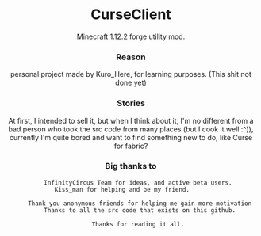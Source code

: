 <div align="center">

# CurseClient
Minecraft 1.12.2 forge utility mod.

### Reason
personal project made by Kuro_Here, for learning purposes. (This shit not done yet)

### Stories

At first, I intended to sell it,
but when I think about it,
I'm no different from a bad person who took the src code from many places (but I cook it well :^)),
currently I'm quite bored and want to find something new to do, like Curse for fabric?
    
### Big thanks to
        InfinityCircus Team for ideas, and active beta users.
         Kiss_man for helping and be my friend.          

         Thank you anonymous friends for helping me gain more motivation
         Thanks to all the src code that exists on this github.

        Thanks for reading it all.
</div>

